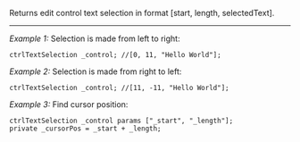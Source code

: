 Returns edit control text selection in format [start, length, selectedText].


---
*Example 1:*
Selection is made from left to right:

```sqf
ctrlTextSelection _control; //[0, 11, "Hello World"];
```

*Example 2:*
Selection is made from right to left:

```sqf
ctrlTextSelection _control; //[11, -11, "Hello World"];
```

*Example 3:*
Find cursor position:

```sqf
ctrlTextSelection _control params ["_start", "_length"];
private _cursorPos = _start + _length;
```